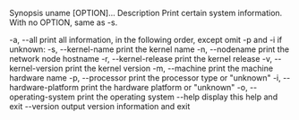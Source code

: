 Synopsis
uname [OPTION]...
Description
Print certain system information. With no OPTION, same as -s.

-a, --all
print all information, in the following order, except omit -p and -i if unknown:
-s, --kernel-name
print the kernel name
-n, --nodename
print the network node hostname
-r, --kernel-release
print the kernel release
-v, --kernel-version
print the kernel version
-m, --machine
print the machine hardware name
-p, --processor
print the processor type or "unknown"
-i, --hardware-platform
print the hardware platform or "unknown"
-o, --operating-system
print the operating system
--help
display this help and exit
--version
output version information and exit